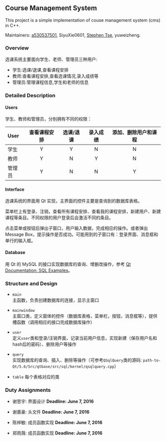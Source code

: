 ## Course Management System
This project is a simple implementation of couse management system (cms) in C++.

Maintainers: [a530537501](https://github.com/a530537501), SiyuXie0601, [Stephen Tse](https://github.com/xjiajiahao), yuweizheng.

### Overview
选课系统主要面向学生、老师、管理员三种用户:
* 学生:选课/退课,查看课程安排
* 教师:查看课程安排,查看选课情况,录入成绩等
* 管理员:管理课程信息,学生和老师的信息

### Detailed Description
#### Users
学生、教师和管理员，分别拥有不同的权限：

| User | 查看课程安排 | 选课/退课 | 录入成绩 | 添加、删除用户和课程 |
| :--- | :---------: | :--: | :-----: | :----------: |
| 学生 | Y | Y | N | N |
| 教师 | Y | N | Y | N |
| 管理员 | Y | N | N | Y |

#### Interface
选课系统的界面用 Qt 实现，主界面的控件主要是查询到的数据库表格。

菜单栏上有登录、注销，查看所有课程安排、查看我的课程安排，新建用户、新建课程等条目。不同权限的用户登录后会激活不同的条目。

点击菜单或按钮后弹出子窗口，用户输入数据，完成相应的操作。或者弹出 Message Box，提示操作是否成功。可能用到的子窗口有：登录界面、消息框和单行的输入框。

#### Database
用 Qt 的 MySQL 的接口实现数据库的查询、增删改操作，参考 [Qt Documentation: SQL Examples](http://doc.qt.io/qt-5/examples-sql.html)。

### Structure and Design
* `main`  
主函数，负责创建数据库的连接，显示主窗口

* `mainwindow`  
主窗口类，定义窗体的控件（数据库表格，菜单栏，按钮，消息框等），提供槽函数（调用相应的接口完成数据库操作）


* `user`  
定义`user`类和登录/注销界面，记录当前用户信息，实现新建（保存用户名和hash后的密码）、删除用户等操作

* `query`  
实现数据库的查询、插入、删除等操作（可参考`QSqlQuery`类的源码: `path-to-Qt/5.6/Src/qtbase/src/sql/kernel/qsqlquery.cpp`）

* `table`
每个表格对应的类

### Duty Assignments
* 谢思宇: 界面设计 **Deadline: June 7, 2016**

* 谢嘉豪: 头文件  **Deadline: June 7, 2016**

* 陈梓敏: 成员函数实现  **Deadline: June 7, 2016**

* 郑雨薇: 成员函数实现  **Deadline: June 7, 2016**
